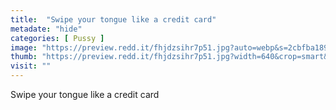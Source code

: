 ```yaml
---
title:  "Swipe your tongue like a credit card"
metadate: "hide"
categories: [ Pussy ]
image: "https://preview.redd.it/fhjdzsihr7p51.jpg?auto=webp&s=2cbfba18956a508abb3783ecdbe56369edf523bf"
thumb: "https://preview.redd.it/fhjdzsihr7p51.jpg?width=640&crop=smart&auto=webp&s=5be4599beb7ab3495e138d7fe73f794b18e56356"
visit: ""
---
```

Swipe your tongue like a credit card
